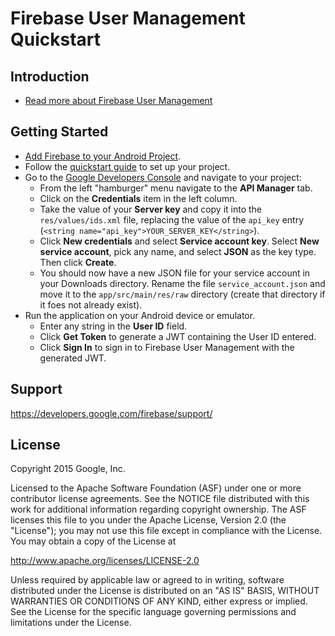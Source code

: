 Firebase User Management Quickstart
==============================

Introduction
------------

- [Read more about Firebase User Management](https://developers.google.com/firebase/)

Getting Started
---------------

- [Add Firebase to your Android Project](https://developers.google.com/firebase/docs/android/setup).
- Follow the [quickstart guide](https://developers.google.com/firebase/docs/remote-config/android) to set up your project.
- Go to the [Google Developers Console](https://console.developers.google.com/project) and navigate to your project:
  - From the left "hamburger" menu navigate to the **API Manager** tab.
  - Click on the **Credentials** item in the left column.
  - Take the value of your **Server key** and copy it into the `res/values/ids.xml` file, replacing
    the value of the `api_key` entry (`<string name="api_key">YOUR_SERVER_KEY</string>`).
  - Click **New credentials** and select **Service account key**. Select **New service account**,
    pick any name, and select **JSON** as the key type. Then click **Create**.
  - You should now have a new JSON file for your service account in your Downloads directory. Rename
    the file `service_account.json` and move it to the `app/src/main/res/raw` directory (create that
    directory if it foes not already exist).
- Run the application on your Android device or emulator.
  - Enter any string in the **User ID** field.
  - Click **Get Token** to generate a JWT containing the User ID entered.
  - Click **Sign In** to sign in to Firebase User Management with the generated JWT.


Support
-------

https://developers.google.com/firebase/support/

License
-------

Copyright 2015 Google, Inc.

Licensed to the Apache Software Foundation (ASF) under one or more contributor
license agreements.  See the NOTICE file distributed with this work for
additional information regarding copyright ownership.  The ASF licenses this
file to you under the Apache License, Version 2.0 (the "License"); you may not
use this file except in compliance with the License.  You may obtain a copy of
the License at

  http://www.apache.org/licenses/LICENSE-2.0

Unless required by applicable law or agreed to in writing, software
distributed under the License is distributed on an "AS IS" BASIS, WITHOUT
WARRANTIES OR CONDITIONS OF ANY KIND, either express or implied.  See the
License for the specific language governing permissions and limitations under
the License.

